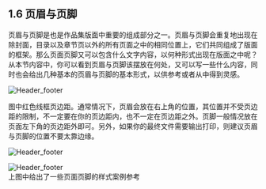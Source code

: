 ## 1.6 页眉与页脚 ##

页眉与页脚是也是作品集版面中重要的组成部分之一。页眉与页脚会重复地出现在除封面，目录以及章节页以外的所有页面之中的相同位置上，它们共同组成了版面的框架。那么页面页脚又可以包含什么文字内容，以何种形式出现在版面之中呢？从本节内容中，你可以看到页眉与页脚该摆放在何处，又可以写一些什么内容，同时也会给出几种基本的页眉与页脚的基本形式，以供参考或者从中得到灵感。

![Header_footer](http://kitpic.makebi.net/2021/lk_28.jpg)

图中红色线框页边距。通常情况下，页眉会放在右上角的位置，其位置并不受页边距的限制，不一定要在你的页边距内，也不一定在页边距之外。页脚一般情况放在页面左下角的页边距外即可。另外，如果你的最终文件需要输出打印，则建议页眉与页脚的位置不要太靠边缘。

![Header_footer](http://kitpic.makebi.net/2021/lk_29.jpg)  

![Header_footer](http://kitpic.makebi.net/2021/lk_30.jpg)  
上图中给出了一些页面页脚的样式案例参考
